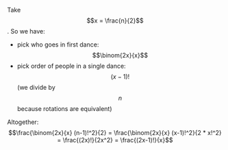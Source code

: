 Take $$x = \frac{n}{2}$$.  So we have:

* pick who goes in first dance: $$\binom{2x}{x}$$
* pick order of people in a single dance: $$(x-1)!$$ (we divide by $$n$$ because rotations are equivalent)

Altogether: $$\frac{\binom{2x}{x}  (n-1)!^2}{2} = \frac{\binom{2x}{x} (x-1)!^2}{2 * x!^2} = \frac{(2x)!}{2x^2} = \frac{(2x-1)!}{x}$$
